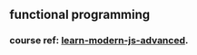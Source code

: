 ## functional programming

### course ref: [learn-modern-js-advanced](https://www.udemy.com/learn-modern-javascript-advanced-topics).
